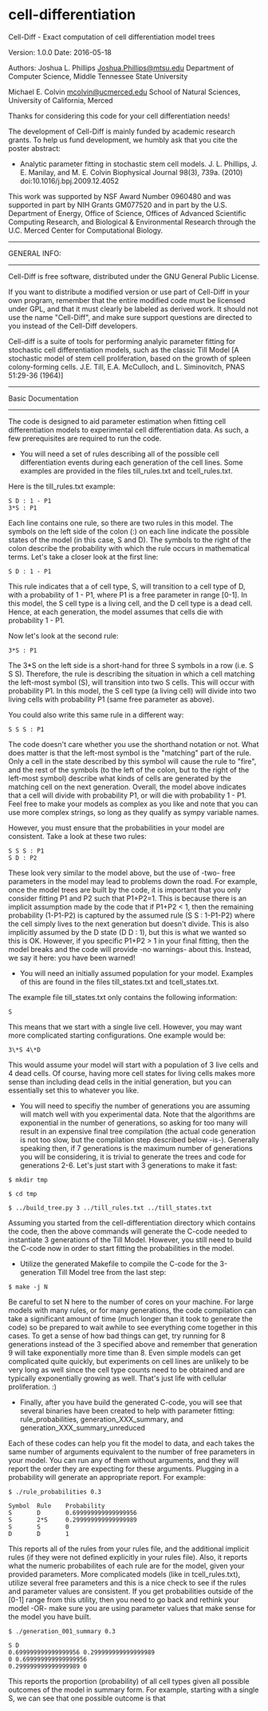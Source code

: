 cell-differentiation
====================

Cell-Diff - Exact computation of cell differentiation model trees 

Version: 1.0.0
Date: 2016-05-18

Authors:
Joshua L. Phillips <Joshua.Phillips@mtsu.edu>
Department of Computer Science, Middle Tennessee State University

Michael E. Colvin <mcolvin@ucmerced.edu>
School of Natural Sciences, University of California, Merced

Thanks for considering this code for your cell differentiation needs!

The development of Cell-Diff is mainly funded by academic research grants.
To help us fund development, we humbly ask that you cite the poster abstract:

* Analytic parameter fitting in stochastic stem cell models.
  J. L. Phillips, J. E. Manilay, and M. E. Colvin
  Biophysical Journal 98(3), 739a. (2010)
  doi:10.1016/j.bpj.2009.12.4052

This work was supported by NSF Award Number 0960480 and was supported
in part by NIH Grants GM077520 and in part by the U.S. Department of
Energy, Office of Science, Offices of Advanced Scientific Computing
Research, and Biological & Environmental Research through the
U.C. Merced Center for Computational Biology.

*************
GENERAL INFO:
*************

Cell-Diff is free software, distributed under the GNU General Public License. 

If you want to distribute a modified version or use part of Cell-Diff
in your own program, remember that the entire modified code must be licensed 
under GPL, and that it must clearly be labeled as derived work. It should 
not use the name "Cell-Diff", and make sure support questions are
directed to you instead of the Cell-Diff developers.

Cell-diff is a suite of tools for performing analyic parameter fitting
for stochastic cell differentiation models, such as the classic Till Model
[A stochastic model of stem cell proliferation, based on the growth of spleen
colony-forming cells. J.E. Till, E.A. McCulloch, and L. Siminovitch,
PNAS 51:29-36 (1964)]

*******************
Basic Documentation
*******************

The code is designed to aid parameter estimation when fitting cell
differentiation models to experimental cell differentiation data. As
such, a few prerequisites are required to run the code.

* You will need a set of rules describing all of the possible cell
  differentiation events during each generation of the cell lines.
  Some examples are provided in the files till_rules.txt and tcell_rules.txt.

Here is the till_rules.txt example:
```
S D : 1 - P1
3*S : P1
```

Each line contains one rule, so there are two rules in this model. The symbols
on the left side of the colon (:) on each line indicate the possible states of
the model (in this case, S and D). The symbols to the right of the colon describe
the probability with which the rule occurs in mathematical terms. Let's take a
closer look at the first line:
```
S D : 1 - P1
```

This rule indicates that a of cell type, S, will transition to a cell type of D,
with a probability of 1 - P1, where P1 is a free parameter in range [0-1]. In this
model, the S cell type is a living cell, and the D cell type is a dead cell. Hence,
at each generation, the model assumes that cells die with probability 1 - P1.

Now let's look at the second rule:
```
3*S : P1
```

The 3\*S on the left side is a short-hand for three S symbols in a row (i.e. S S S).
Therefore, the rule is describing the situation in which a cell matching the left-most
symbol (S), will transition into two S cells. This will occur with probability P1. In
this model, the S cell type (a living cell) will divide into two living cells with
probability P1 (same free parameter as above).

You could also write this same rule in a different way:

```
S S S : P1
```

The code doesn't care whether you use the shorthand notation or not. What does matter
is that the left-most symbol is the "matching" part of the rule. Only a cell in the
state described by this symbol will cause the rule to "fire", and the rest of the
symbols (to the left of the colon, but to the right of the left-most symbol) describe
what kinds of cells are generated by the matching cell on the next generation. Overall,
the model above indicates that a cell will divide with probability P1, or will die
with probability 1 - P1. Feel free to make your models as complex as you like and note
that you can use more complex strings, so long as they qualify as sympy variable names.

However, you must ensure that the probabilities in your model are consistent. Take a look
at these two rules:

```
S S S : P1
S D : P2
```

These look very similar to the model above, but the use of -two- free parameters in the
model may lead to problems down the road. For example, once the model trees are built
by the code, it is important that you only consider fitting P1 and P2 such that P1+P2=1.
This is because there is an implicit assumption made by the code that if P1+P2 < 1, then
the remaining probability (1-P1-P2) is captured by the assumed rule (S S : 1-P1-P2) where
the cell simply lives to the next generation but doesn't divide. This is also implicitly
assumed by the D state (D D : 1), but this is what we wanted so this is OK. However, if
you specific P1+P2 > 1 in your final fitting, then the model breaks and the code will
provide -no warnings- about this. Instead, we say it here: you have been warned!

* You will need an initially assumed population for your model. Examples of this are
  found in the files till_states.txt and tcell_states.txt.

The example file till_states.txt only contains the following information:

```
S
```

This means that we start with a single live cell. However, you may want more
complicated starting configurations. One example would be:

```
3\*S 4\*D
```

This would assume your model will start with a population of 3 live cells and
4 dead cells. Of course, having more cell states for living cells makes more sense
than including dead cells in the initial generation, but you can essentially set
this to whatever you like.

* You will need to specifiy the number of generations you are assuming will match
  well with you experimental data. Note that the algorithms are exponential in
  the number of generations, so asking for too many will result in an expensive
  final tree compilation (the actual code generation is not too slow, but the
  compilation step described below -is-). Generally speaking then, if 7 generations
  is the maximum number of generations you will be considering, it is trivial to
  generate the trees and code for generations 2-6. Let's just start with 3 generations
  to make it fast:

```
$ mkdir tmp

$ cd tmp

$ ../build_tree.py 3 ../till_rules.txt ../till_states.txt
```

Assuming you started from the cell-differentiation directory which contains the code,
then the above commands will generate the C-code needed to instantiate 3 generations
of the Till Model. However, you still need to build the C-code now in order to
start fitting the probabilities in the model.

* Utilize the generated Makefile to compile the C-code for the 3-generation Till
  Model tree from the last step:

```
$ make -j N
```

Be careful to set N here to the number of cores on your machine. For large models with
many rules, or for many generations, the code compilation can take a significant
amount of time (much longer than it took to generate the code) so be prepared to wait
awhile to see everything come together in this cases. To get a sense of how bad things
can get, try running for 8 generations instead of the 3 specified above and remember
that generation 9 will take exponentially more time than 8. Even simple models can get
complicated quite quickly, but experiments on cell lines are unlikely to be very long
as well since the cell type counts need to be obtained and are typically exponentially
growing as well. That's just life with cellular proliferation. :)

* Finally, after you have build the generated C-code, you will see that several binaries
  have been created to help with parameter fitting: rule_probabilities,
  generation_XXX_summary, and generation_XXX_summary_unreduced

Each of these codes can help you fit the model to data, and each takes the same number
of arguments equivalent to the number of free parameters in your model. You can run
any of them without arguments, and they will report the order they are expecting for
these arguments. Plugging in a probability will generate an appropriate report. For
example:

```
$ ./rule_probabilities 0.3

Symbol  Rule    Probability
S       D       0.699999999999999956
S       2*S     0.299999999999999989
S       S       0
D       D       1
```

This reports all of the rules from your rules file, and the additional implicit rules
(if they were not defined explicitly in your rules file). Also, it reports what the
numeric probabilites of each rule are for the model, given your provided parameters.
More complicated models (like in tcell_rules.txt), utilize several free parameters and
this is a nice check to see if the rules and parameter values are consistent. If you
get probabilities outside of the [0-1] range from this utility, then you need to go
back and rethink your model -OR- make sure you are using parameter values that make
sense for the model you have built.

```
$ ./generation_001_summary 0.3

S D
0.699999999999999956 0.299999999999999989
0 0.699999999999999956
0.299999999999999989 0
```

This reports the proportion (probability) of all cell types given all possible
outcomes of the model in summary form. For example, starting with a single S, we
can see that one possible outcome is that 


